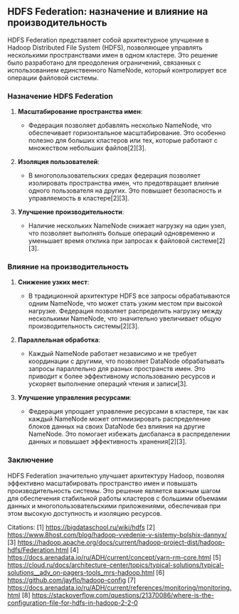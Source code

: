 ## HDFS Federation: назначение и влияние на производительность

HDFS Federation представляет собой архитектурное улучшение в Hadoop Distributed File System (HDFS), позволяющее управлять несколькими пространствами имен в одном кластере. Это решение было разработано для преодоления ограничений, связанных с использованием единственного NameNode, который контролирует все операции файловой системы.

### Назначение HDFS Federation

1. **Масштабирование пространства имен**:
   - Федерация позволяет добавлять несколько NameNode, что обеспечивает горизонтальное масштабирование. Это особенно полезно для больших кластеров или тех, которые работают с множеством небольших файлов[2][3].

2. **Изоляция пользователей**:
   - В многопользовательских средах федерация позволяет изолировать пространства имен, что предотвращает влияние одного пользователя на других. Это повышает безопасность и управляемость в кластере[2][3].

3. **Улучшение производительности**:
   - Наличие нескольких NameNode снижает нагрузку на один узел, что позволяет выполнять больше операций одновременно и уменьшает время отклика при запросах к файловой системе[2][3].

### Влияние на производительность

1. **Снижение узких мест**:
   - В традиционной архитектуре HDFS все запросы обрабатываются одним NameNode, что может стать узким местом при высокой нагрузке. Федерация позволяет распределить нагрузку между несколькими NameNode, что значительно увеличивает общую производительность системы[2][3].

2. **Параллельная обработка**:
   - Каждый NameNode работает независимо и не требует координации с другими, что позволяет DataNode обрабатывать запросы параллельно для разных пространств имен. Это приводит к более эффективному использованию ресурсов и ускоряет выполнение операций чтения и записи[3].

3. **Улучшение управления ресурсами**:
   - Федерация упрощает управление ресурсами в кластере, так как каждый NameNode может оптимизировать распределение блоков данных на своих DataNode без влияния на другие NameNode. Это помогает избежать дисбаланса в распределении данных и повышает эффективность хранения[2][3].

### Заключение

HDFS Federation значительно улучшает архитектуру Hadoop, позволяя эффективно масштабировать пространство имен и повышать производительность системы. Это решение является важным шагом для обеспечения стабильной работы кластеров с большими объемами данных и многопользовательскими приложениями, обеспечивая при этом высокую доступность и изоляцию ресурсов.

Citations:
[1] https://bigdataschool.ru/wiki/hdfs
[2] https://www.8host.com/blog/hadoop-vvedenie-v-sistemy-bolshix-dannyx/
[3] https://hadoop.apache.org/docs/current/hadoop-project-dist/hadoop-hdfs/Federation.html
[4] https://docs.arenadata.io/ru/ADH/current/concept/yarn-rm-core.html
[5] https://cloud.ru/docs/architecture-center/topics/typical-solutions/typical-solutions__adv_on-pagers-tools_mrs-hadoop.html
[6] https://github.com/jayflo/hadoop-config
[7] https://docs.arenadata.io/ru/ADH/current/references/monitoring/monitoring.html
[8] https://stackoverflow.com/questions/21370086/where-is-the-configuration-file-for-hdfs-in-hadoop-2-2-0